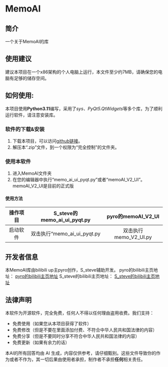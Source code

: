 # MemoAI


## 简介
一个关于MemoAI的库

## 使用建议
建议本项目在一个x86架构的个人电脑上运行，本文件至少约7MB，请确保您的电脑有足够的储存空间。

## 如何使用:
本项目使用**Python3.11**编写，采用了*sys、PyQt5.QtWidgets*等多个库，为了顺利运行软件，请注意安装库。

###  软件的下载&安装
1. 下载本项目，可以访问[github链接](https://github.com/Janmast-eng/MemoAI)。
2. 解压本“.zip”文件，到一个权限为“完全控制”的文件夹。

### 使用本软件
1. 进入MemoAI文件夹
2. 在您的编辑器中执行“memo_ai_ui_pyqt.py”或者“memoAI_V2_UI”。memoAI_V2_UI是目前的正式版

#### 使用方法

| 操作项目 | S_steve的memo_ai_ui_pyqt.py | pyro的memoAI_V2_UI |
| :--: | :--: | :--: |
| 启动软件 | 双击执行“memo_ai_ui_pyqt.py | 双击执行memo_V2_UI.py

## 开发者信息
本MemoAI库由bilibili up主pyro创作，S_steve辅助开发。
pyro的bilibili主页地址：
[pyro的bilibili主页地址](https://space.bilibili.com/1201856558 "点击访问")
S_steve的bilibili主页地址：
[S_steve的bilibili主页地址](https://space.bilibili.com/1499517607 "点击访问")

## 法律声明
本软件为开源软件，完全免费，任何人不得以任何理由盗用收费。我们支持：

- 免费使用（如果您从本项目获得了软件）
- 免费修改（但是不要在里面添加付费、不符合中华人民共和国法律的内容）
- 免费分享（但是不要同时分享不符合中华人民共和国法律的内容）
- 免费更新（如果有余力的话）

本AI的所有回答均由 AI 生成，内容仅供参考，请仔细甄别。这些文件导致你的作为或者不作为，其一切后果由使用者承担，制作者不承担**任何**相关责任。

